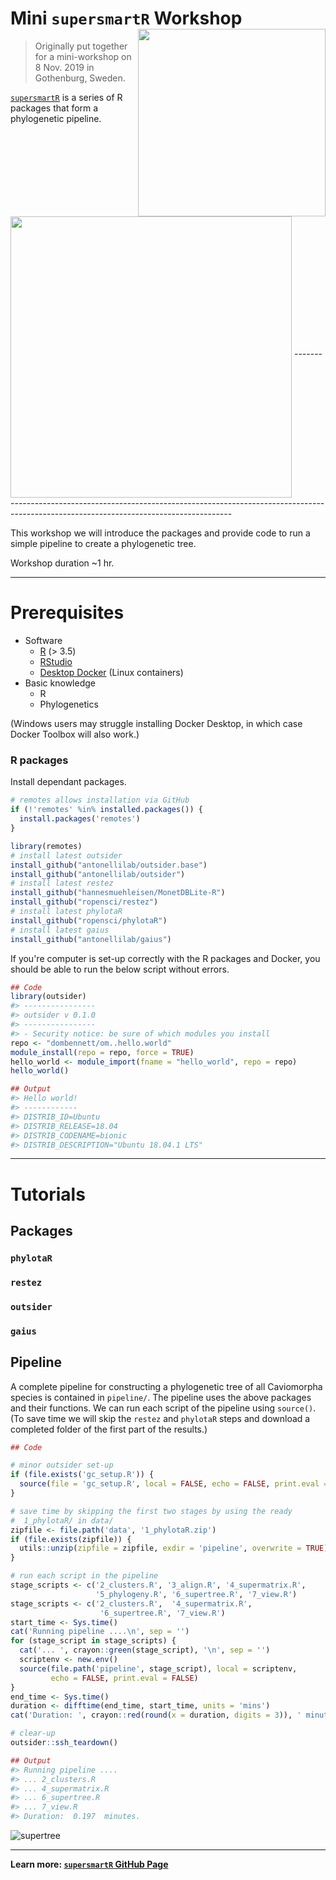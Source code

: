 
<!-- README.md is generated from README.Rmd. Please edit that file -->
<!-- devtools::rmarkdown::render("README.Rmd") -->
<!-- Rscript -e "library(knitr); knit('README.Rmd')" -->
Mini `supersmartR` Workshop <img src="https://raw.githubusercontent.com/AntonelliLab/supersmartR/master/logo.png" height="300" align="right"/>
==============================================================================================================================================

> Originally put together for a mini-workshop on 8 Nov. 2019 in Gothenburg, Sweden.

[`supersmartR`](https://github.com/AntonelliLab/supersmartR) is a series of R packages that form a phylogenetic pipeline.

<img src="https://raw.githubusercontent.com/AntonelliLab/supersmartR/master/supersmart%20vs%20supersmartr.png" height="450" align="middle"/>
--------------------------------------------------------------------------------------------------------------------------------------------

This workshop we will introduce the packages and provide code to run a simple pipeline to create a phylogenetic tree.

Workshop duration ~1 hr.

------------------------------------------------------------------------

Prerequisites
=============

-   Software
    -   [R](https://cran.r-project.org/) (&gt; 3.5)
    -   [RStudio](https://www.rstudio.com/)
    -   [Desktop Docker](https://docs.docker.com/install/) (Linux containers)
-   Basic knowledge
    -   R
    -   Phylogenetics

(Windows users may struggle installing Docker Desktop, in which case Docker Toolbox will also work.)

### R packages

Install dependant packages.

``` r
# remotes allows installation via GitHub
if (!'remotes' %in% installed.packages()) {
  install.packages('remotes')
}

library(remotes)
# install latest outsider
install_github("antonellilab/outsider.base")
install_github("antonellilab/outsider")
# install latest restez
install_github("hannesmuehleisen/MonetDBLite-R")
install_github("ropensci/restez")
# install latest phylotaR
install_github("ropensci/phylotaR")
# install latest gaius
install_github("antonellilab/gaius")
```

If you're computer is set-up correctly with the R packages and Docker, you should be able to run the below script without errors.

``` r
## Code
library(outsider)
#> ----------------
#> outsider v 0.1.0
#> ----------------
#> - Security notice: be sure of which modules you install
repo <- "dombennett/om..hello.world"
module_install(repo = repo, force = TRUE)
hello_world <- module_import(fname = "hello_world", repo = repo)
hello_world()

## Output
#> Hello world!
#> ------------
#> DISTRIB_ID=Ubuntu
#> DISTRIB_RELEASE=18.04
#> DISTRIB_CODENAME=bionic
#> DISTRIB_DESCRIPTION="Ubuntu 18.04.1 LTS"
```

------------------------------------------------------------------------

Tutorials
=========

Packages
--------

### `phylotaR`

### `restez`

### `outsider`

### `gaius`

Pipeline
--------

A complete pipeline for constructing a phylogenetic tree of all Caviomorpha species is contained in `pipeline/`. The pipeline uses the above packages and their functions. We can run each script of the pipeline using `source()`. (To save time we will skip the `restez` and `phylotaR` steps and download a completed folder of the first part of the results.)

``` r
## Code

# minor outsider set-up
if (file.exists('gc_setup.R')) {
  source(file = 'gc_setup.R', local = FALSE, echo = FALSE, print.eval = FALSE)
}

# save time by skipping the first two stages by using the ready
#  1_phylotaR/ in data/
zipfile <- file.path('data', '1_phylotaR.zip')
if (file.exists(zipfile)) {
  utils::unzip(zipfile = zipfile, exdir = 'pipeline', overwrite = TRUE)
}

# run each script in the pipeline
stage_scripts <- c('2_clusters.R', '3_align.R', '4_supermatrix.R',
                   '5_phylogeny.R', '6_supertree.R', '7_view.R')
stage_scripts <- c('2_clusters.R',  '4_supermatrix.R',
                    '6_supertree.R', '7_view.R')
start_time <- Sys.time()
cat('Running pipeline ....\n', sep = '')
for (stage_script in stage_scripts) {
  cat('... ', crayon::green(stage_script), '\n', sep = '')
  scriptenv <- new.env()
  source(file.path('pipeline', stage_script), local = scriptenv,
         echo = FALSE, print.eval = FALSE)
}
end_time <- Sys.time()
duration <- difftime(end_time, start_time, units = 'mins')
cat('Duration: ', crayon::red(round(x = duration, digits = 3)), ' minutes.\n')

# clear-up
outsider::ssh_teardown()

## Output
#> Running pipeline ....
#> ... 2_clusters.R
#> ... 4_supermatrix.R
#> ... 6_supertree.R
#> ... 7_view.R
#> Duration:  0.197  minutes.
```

![supertree](supertree.png)

------------------------------------------------------------------------

**Learn more: [`supersmartR` GitHub Page](https://github.com/AntonelliLab/supersmartR)**

